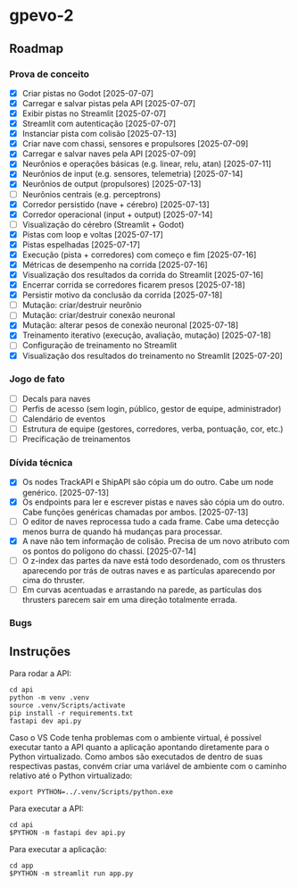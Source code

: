 # gpevo-2

## Roadmap

### Prova de conceito

- [x] Criar pistas no Godot [2025-07-07]
- [x] Carregar e salvar pistas pela API [2025-07-07]
- [x] Exibir pistas no Streamlit [2025-07-07]
- [x] Streamlit com autenticação [2025-07-07]
- [x] Instanciar pista com colisão [2025-07-13]
- [x] Criar nave com chassi, sensores e propulsores [2025-07-09]
- [x] Carregar e salvar naves pela API [2025-07-09]
- [x] Neurônios e operações básicas (e.g. linear, relu, atan) [2025-07-11]
- [x] Neurônios de input (e.g. sensores, telemetria) [2025-07-14]
- [x] Neurônios de output (propulsores) [2025-07-13]
- [ ] Neurônios centrais (e.g. perceptrons)
- [x] Corredor persistido (nave + cérebro) [2025-07-13]
- [x] Corredor operacional (input + output) [2025-07-14]
- [ ] Visualização do cérebro (Streamlit + Godot)
- [x] Pistas com loop e voltas [2025-07-17]
- [x] Pistas espelhadas [2025-07-17]
- [x] Execução (pista + corredores) com começo e fim [2025-07-16]
- [x] Métricas de desempenho na corrida [2025-07-16]
- [x] Visualização dos resultados da corrida do Streamlit [2025-07-16]
- [x] Encerrar corrida se corredores ficarem presos [2025-07-18]
- [x] Persistir motivo da conclusão da corrida [2025-07-18]
- [ ] Mutação: criar/destruir neurônio
- [ ] Mutação: criar/destruir conexão neuronal
- [x] Mutação: alterar pesos de conexão neuronal [2025-07-18]
- [x] Treinamento iterativo (execução, avaliação, mutação) [2025-07-18]
- [ ] Configuração de treinamento no Streamlit
- [x] Visualização dos resultados do treinamento no Streamlit [2025-07-20]

### Jogo de fato

- [ ] Decals para naves
- [ ] Perfis de acesso (sem login, público, gestor de equipe, administrador)
- [ ] Calendário de eventos
- [ ] Estrutura de equipe (gestores, corredores, verba, pontuação, cor, etc.)
- [ ] Precificação de treinamentos

### Dívida técnica

- [x] Os nodes TrackAPI e ShipAPI são cópia um do outro. Cabe um node genérico. [2025-07-13]
- [x] Os endpoints para ler e escrever pistas e naves são cópia um do outro. Cabe funções genéricas chamadas por ambos. [2025-07-13]
- [ ] O editor de naves reprocessa tudo a cada frame. Cabe uma detecção menos burra de quando há mudanças para processar.
- [x] A nave não tem informação de colisão. Precisa de um novo atributo com os pontos do polígono do chassi. [2025-07-14]
- [ ] O z-index das partes da nave está todo desordenado, com os thrusters aparecendo por trás de outras naves e as partículas aparecendo por cima do thruster.
- [ ] Em curvas acentuadas e arrastando na parede, as partículas dos thrusters parecem sair em uma direção totalmente errada.

### Bugs

## Instruções

Para rodar a API:

```
cd api
python -m venv .venv
source .venv/Scripts/activate
pip install -r requirements.txt
fastapi dev api.py
```

Caso o VS Code tenha problemas com o ambiente virtual, é possível executar tanto a API quanto a aplicação apontando diretamente para o Python virtualizado. Como ambos são executados de dentro de suas respectivas pastas, convém criar uma variável de ambiente com o caminho relativo até o Python virtualizado:

```
export PYTHON=../.venv/Scripts/python.exe
```

Para executar a API:

```
cd api
$PYTHON -m fastapi dev api.py
```

Para executar a aplicação:

```
cd app
$PYTHON -m streamlit run app.py
```